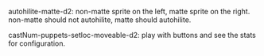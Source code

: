 autohilite-matte-d2: non-matte sprite on the left, matte sprite on the right. non-matte should not autohilite, matte should autohilite.

castNum-puppets-setloc-moveable-d2: play with buttons and see the stats for configuration.